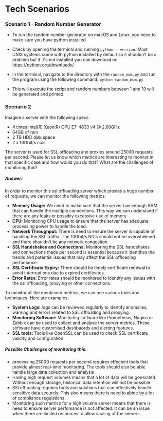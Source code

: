 # Tech Scenarios

### Scenario 1 - Random Number Generator

- To run the random number generator on macOS and Linux, you need to make sure you have python installed
- Check by opening the terminal and running `python --version`. Most UNIX systems come with python installed by default so it shouldn't be a problem but if it's not installed you can download on https://python.org/downloads/.
- in the terminal, navigate to the directory with the `random_num.py` and run the program using the following command: `python random_num.py`

- This will execute the script and random numbers between 1 and 10 will be generated and printed.


### Scenario 2

Imagine a server with the following specs:
- 4 times Intel(R) Xeon(R) CPU E7-4830 v4 @ 2.00GHz
- 64GB of ram
- 2 TB HDD disk space
- 2 x 10Gbit/s nics

The server is used for SSL offloading and proxies around 25000 requests per
second. Please let us know which metrics are interesting to monitor in that specific
case and how would you do that? What are the challenges of monitoring this?

##### Answer:

In order to monitor this ssl offloading server which proxies a huge number of requests, we can monitor the following metrics:

- **Memory Usage:** We need to make sure that the server has enough RAM that can handle the multiple connections. This way we can understand if there are any leaks or possibly excessive use of memory
- **CPU:** Monitoring CPU usage to ensure that the server has adequate processing power to handle the load.
- **Network Throughput:** There is need to ensure the server is capable of handling the SSL traffic. The 10Gbit/s NICs should not be overwhelmed and there shouldn't be any network congestion.
- **SSL Handshakes and Connections:** Monitoring the SSL handshakes and connections made per second is essential because it identifies the trends and potential issues that may affect the SSL offloading perfomance
- **SSL Certificate Expiry:** There should be timely certificate renewal to avoid interruptions due to expired certificates.
- **Error Rates:** Error rates should be monitored to identify any issues with the ssl offloading, proxying or other connections. 

To monitor all the mentioned metrics, we can use various tools and techniques. Here are examples:

- **System Logs:** logs can be reviewed regularly to identify anomalies, warning and errors related to SSL offloading and proxying.
- **Monitoring Software:** Monitoring software like Prometheus, Nagios or Zabbix can be used to collect and analyse the server metrics. These software have customised dashbaords and alerting features.
- **SSL tools:** Tools like OpenSSL can be used to check SSL certificate validity and configuration


##### Possible Challenges of monitoring this:

- processing 25000 requests per second requires effecient tools that provide almost real-time monitoring. The tools should also be able handle large data collection and analysis
- Having high request volumes means that a lot of data will be generated. Without enough storage, historical data retention will not be possible
- SSl offloading requires tools and solutions that can effectively handle sensitive data securely. This also means there is need to abide by a lot of compliance regulations.
- Monitoring such metrics for a high volume server means that there is need to ensure server perfomance is not affected. It can be an issue when there are limited resources to allow scaling of the servers



